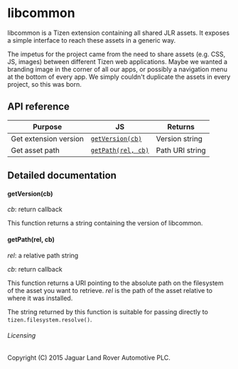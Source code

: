 libcommon
=========

libcommon is a Tizen extension containing all shared JLR assets. It exposes a
simple interface to reach these assets in a generic way.

The impetus for the project came from the need to share assets (e.g. CSS, JS,
images) between different Tizen web applications. Maybe we wanted a branding
image in the corner of all our apps, or possibly a navigation menu at the
bottom of every app. We simply couldn't duplicate the assets in every project,
so this was born.

API reference
-------------

| Purpose               | JS                      | Returns         |
| --------------------- | ----------------------- | --------------- |
| Get extension version | [`getVersion(cb)`][1]   | Version string  |
| Get asset path        | [`getPath(rel, cb)`][2] | Path URI string |

[1]: #getversioncb
[2]: #getpathrel-cb

Detailed documentation
----------------------

#### getVersion(cb)

*cb*: return callback

This function returns a string containing the version of libcommon.

#### getPath(rel, cb)

*rel*: a relative path string

*cb*: return callback

This function returns a URI pointing to the absolute path on the filesystem of
the asset you want to retrieve. *rel* is the path of the asset relative to
where it was installed.

The string returned by this function is suitable for passing directly to
`tizen.filesystem.resolve()`.

###### Licensing

Copyright (C) 2015 Jaguar Land Rover Automotive PLC.
